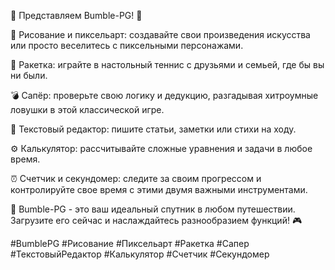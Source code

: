 🌟 Представляем Bumble-PG! 🌟

🎨 Рисование и пиксельарт: создавайте свои произведения искусства или просто веселитесь с пиксельными персонажами.

🏓 Ракетка: играйте в настольный теннис с друзьями и семьей, где бы вы ни были.

💣 Сапёр: проверьте свою логику и дедукцию, разгадывая хитроумные ловушки в этой классической игре.

📝 Текстовый редактор: пишите статьи, заметки или стихи на ходу.

⚙️ Калькулятор: рассчитывайте сложные уравнения и задачи в любое время.

⏰ Счетчик и секундомер: следите за своим прогрессом и контролируйте свое время с этими двумя важными инструментами.

🚀 Bumble-PG - это ваш идеальный спутник в любом путешествии. Загрузите его сейчас и наслаждайтесь разнообразием функций! 🎮

#BumblePG #Рисование #Пиксельарт #Ракетка #Сапер #ТекстовыйРедактор #Калькулятор #Счетчик #Секундомер
